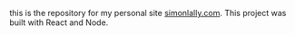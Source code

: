 this is the repository for my personal site [simonlally.com](www.simonlally.com).  This project was built with React and Node.
